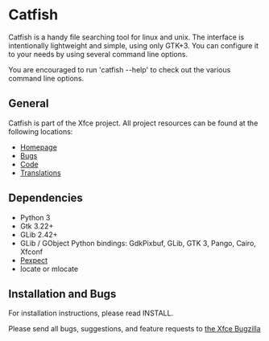 Catfish
=============

Catfish is a handy file searching tool for linux and unix.
The interface is intentionally lightweight and simple, using only GTK+3.
You can configure it to your needs by using several command line options.

You are encouraged to run 'catfish --help' to check out the various
command line options.

General
-------------

Catfish is part of the Xfce project. All project resources can be found
at the following locations:

* [Homepage](https://docs.xfce.org/apps/catfish/start)
* [Bugs](https://bugzilla.xfce.org/buglist.cgi?product=Catfish)
* [Code](https://gitlab.xfce.org/apps/catfish)
* [Translations](https://www.transifex.com/xfce/public)

Dependencies
-------------

* Python 3
* Gtk 3.22+
* GLib 2.42+
* GLib / GObject Python bindings: GdkPixbuf, GLib, GTK 3, Pango, Cairo, Xfconf
* [Pexpect](https://pypi.org/project/pexpect/)
* locate or mlocate

Installation and Bugs
-------------

For installation instructions, please read INSTALL.

Please send all bugs, suggestions, and feature requests to [the Xfce Bugzilla](https://bugzilla.xfce.org/buglist.cgi?product=Catfish)
